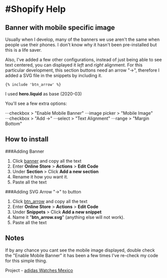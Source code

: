 #Shopify Help
======

Banner with mobile specific image
------

Usually when I develop, many of the banners we use aren't the same when people use their phones. I don't know why it hasn't been pre-installed but this is a life saver.

Also, I've added a few other configurations, instead of just being able to see text centered, you can displayed it *left* and *right* alignment.
For this particular development, this section buttons need an arrow "→", therefore I added a SVG file in the snippets by including it.

```{% include 'btn_arrow' %}```

I used **hero.liquid** as base (2020-03)

You'll see a few extra options:

⋅⋅⋅checkbox > "Enable Mobile Banner"
⋅⋅⋅image picker > "Mobile Image"
⋅⋅⋅checkbox > "Add →"
⋅⋅⋅select > "Text Alignment"
⋅⋅⋅range > "Margin Bottom"

How to install
------

###Adding Banner
1. Click [banner](https://github.com/taftera/shopify/blob/master/banner/banner%20w%20mobile%20img/section/banner.liquid) and copy all the text
2. Enter **Online Store** > **Actions** > **Edit Code**
3. Under **Section** > Click **Add a new section**
4. Rename it how you want it.
5. Paste all the text

###Adding SVG Arrow "→" to button
1. Click [btn_arrow](https://github.com/taftera/shopify/blob/master/banner/banner%20w%20mobile%20img/snippets/btn_arrow.svg.liquid) and copy all the text
2. Enter **Online Store** > **Actions** > **Edit Code**
3. Under **Snippets** > Click **Add a new snippet**
4. Name it "**btn_arrow.svg**" (anything else will not work).
5. Paste all the text

Notes
------
If by any chance you cant see the mobile image displayed, double check the "Enable Mobile Banner" it has been a few times I've re-check my code for this simple thing.

Project - [adidas Watches Mexico](https://adidas-watches-mexico.myshopify.com/)
